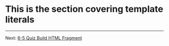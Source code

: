 # This is the section covering template literals

- - -
Next: [6-5 Quiz Build HTML Fragment](./05-Quiz-Build-HTML-Fragment.md)
